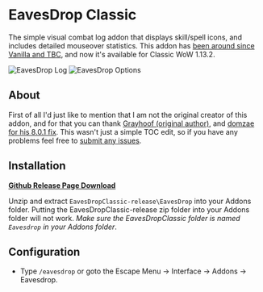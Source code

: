 # EavesDrop Classic

The simple visual combat log addon that displays skill/spell icons, and includes detailed mouseover statistics. This addon has [been around since Vanilla and TBC](https://www.wowinterface.com/portal.php?a=newsarchiveitem&id=41&newsid=614), and now it's available for Classic WoW 1.13.2.

![EavesDrop Log](https://user-images.githubusercontent.com/52019397/62082232-58cd6a00-b222-11e9-9ba2-7f828d2640c0.png) ![EavesDrop Options](https://user-images.githubusercontent.com/52019397/62082258-68e54980-b222-11e9-8fac-d87d86f0c7cc.png)

## About

First of all I'd just like to mention that I am not the original creator of this addon, and for that you can thank [Grayhoof (original author)](https://www.wowinterface.com/downloads/info5332-EavesDrop.html), and [domzae for his 8.0.1 fix](https://github.com/domzae/EavesDrop). This wasn't just a simple TOC edit, so if you have any problems feel free to [submit any issues](https://github.com/shoestare/EavesDropClassic/issues).

## Installation

**[Github Release Page Download](https://github.com/shoestare/EavesDropClassic/releases)**

Unzip and extract `EavesDropClassic-release\EavesDrop` into your Addons folder. Putting the EavesDropClassic-release zip folder into your Addons folder will not work.
*Make sure the EavesDropClassic folder is named `Eavesdrop` in your Addons folder*.

## Configuration

- Type `/eavesdrop` or goto the Escape Menu -> Interface -> Addons -> Eavesdrop.


